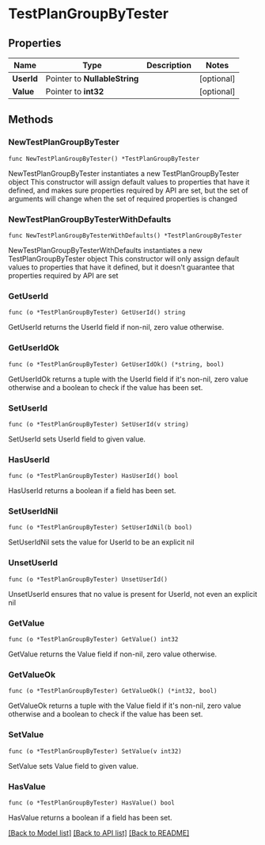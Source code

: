 # TestPlanGroupByTester

## Properties

Name | Type | Description | Notes
------------ | ------------- | ------------- | -------------
**UserId** | Pointer to **NullableString** |  | [optional] 
**Value** | Pointer to **int32** |  | [optional] 

## Methods

### NewTestPlanGroupByTester

`func NewTestPlanGroupByTester() *TestPlanGroupByTester`

NewTestPlanGroupByTester instantiates a new TestPlanGroupByTester object
This constructor will assign default values to properties that have it defined,
and makes sure properties required by API are set, but the set of arguments
will change when the set of required properties is changed

### NewTestPlanGroupByTesterWithDefaults

`func NewTestPlanGroupByTesterWithDefaults() *TestPlanGroupByTester`

NewTestPlanGroupByTesterWithDefaults instantiates a new TestPlanGroupByTester object
This constructor will only assign default values to properties that have it defined,
but it doesn't guarantee that properties required by API are set

### GetUserId

`func (o *TestPlanGroupByTester) GetUserId() string`

GetUserId returns the UserId field if non-nil, zero value otherwise.

### GetUserIdOk

`func (o *TestPlanGroupByTester) GetUserIdOk() (*string, bool)`

GetUserIdOk returns a tuple with the UserId field if it's non-nil, zero value otherwise
and a boolean to check if the value has been set.

### SetUserId

`func (o *TestPlanGroupByTester) SetUserId(v string)`

SetUserId sets UserId field to given value.

### HasUserId

`func (o *TestPlanGroupByTester) HasUserId() bool`

HasUserId returns a boolean if a field has been set.

### SetUserIdNil

`func (o *TestPlanGroupByTester) SetUserIdNil(b bool)`

 SetUserIdNil sets the value for UserId to be an explicit nil

### UnsetUserId
`func (o *TestPlanGroupByTester) UnsetUserId()`

UnsetUserId ensures that no value is present for UserId, not even an explicit nil
### GetValue

`func (o *TestPlanGroupByTester) GetValue() int32`

GetValue returns the Value field if non-nil, zero value otherwise.

### GetValueOk

`func (o *TestPlanGroupByTester) GetValueOk() (*int32, bool)`

GetValueOk returns a tuple with the Value field if it's non-nil, zero value otherwise
and a boolean to check if the value has been set.

### SetValue

`func (o *TestPlanGroupByTester) SetValue(v int32)`

SetValue sets Value field to given value.

### HasValue

`func (o *TestPlanGroupByTester) HasValue() bool`

HasValue returns a boolean if a field has been set.


[[Back to Model list]](../README.md#documentation-for-models) [[Back to API list]](../README.md#documentation-for-api-endpoints) [[Back to README]](../README.md)


